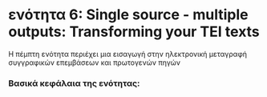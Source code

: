 <h1>ενότητα 6: Single source - multiple outputs: Transforming your TEI texts </h1>

Η πέμπτη ενότητα περιέχει μια εισαγωγή στην ηλεκτρονική μεταγραφή συγγραφικών επεμβάσεων και πρωτογενών πηγών </lb>

 <h3>Βασικά κεφάλαια της ενότητας:</h3>
<ul>
